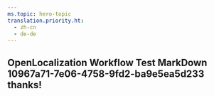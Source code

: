 ```yaml
---
ms.topic: hero-topic
translation.priority.ht: 
  - zh-cn
  - de-de
---
```

## OpenLocalization Workflow Test MarkDown 10967a71-7e06-4758-9fd2-ba9e5ea5d233 thanks!
